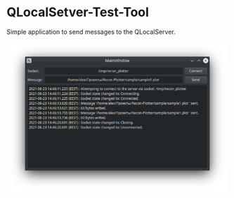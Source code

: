 # QLocalSetver-Test-Tool
Simple application to send messages to the QLocalServer.

![screenshot](https://raw.githubusercontent.com/kolod/QLocalServer-Test-Tool/master/screenshot.png)
